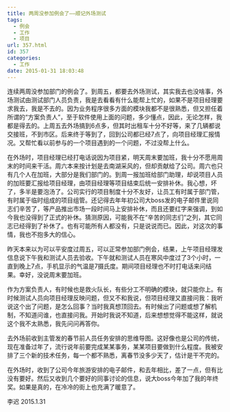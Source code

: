 ```yaml
---
title: 两周没参加例会了——顺记外场测试
tags:
  - 例会
  - 工作
  - 项目
url: 357.html
id: 357
categories:
  - 工作
date: 2015-01-31 18:03:48
---
```


连续两周没参加部门的例会了。到周五，都要去外场测试，其实我去也没啥事，外场测试由测试部门人员负责，我是去看看有什么能帮上忙的，如果不是项目经理要求我去，我是不去的。因为业务程序很多方面的模块我都不是很熟悉，但又担任着所谓的“方案负责人”，至于软件使用上面的问题，多少懂点，因此，无论怎样，我都是得去的。上周五去外场搞到6点多，但其时出租车十分不好等，来了几辆都说交接班，不到市区。后来终于等到了，回到公司都已经7点了，向项目经理汇报情况。又帮忙看以前参与的一个项目遇到的一个问题，不过没帮上什么。
<!-- more --> 
在外场时，项目经理已经打电话说因为项目紧，明天周末要加班，我十分不愿用周末的时间来干活。周六本来按计划是去南湖采风的，但却贡献给了公司。周六也只有几个人在加班，大部分是我们部门的。到周一报加班给部门助理，却说项目人员的加班要汇报给项目经理，由项目经理等项目结束后统一安排补休。我心想，坏了，多半是要泡汤了。公司实行的项目制度十分不友好，让员工有时属于部门管，有时属于临时组成的项目组管。还记得去年年初公司大boss发的电子邮件里说同志们辛苦了，等产品推出市场一段时间马上安排补休，而且还要红字来强调，到如今我也没得到了正式的补休。猜测原因，可能我不在“辛苦的同志们”之列，其它同志已经得到了补休了。也有可能所有人都没有，只是说说而已。因此，对这次的事情，我也不抱多大的信心。 

昨天本来以为可以平安度过周五，可以正常参加部门例会，结果，上午项目经理发信息说下午我和测试人员去验收。下午就和测试人员在寒风中度过了3个小时，一直到晚上7点，手机显示的气温是7摄氏度。期间项目经理也不时打电话来问结果。幸好，没说周末要加班。 

作为方案负责人，有时候也是救火队长，有些分工不明确的模块，就只能你上。有时候测试人员向项目经理反映问题，但又不和我说，但项目经理又直接问我：我听说这个出了问题，是怎么回事？当时我真想顶回去。有时候出了问题或想了解机制，不知道问谁，也直接问我。开始时我说不知道，后来想想觉得不能这样，就说这个我不太熟悉，我先问问再答你。 

去外场前收到主管发的春节前人员任务安排的思维导图。这好像也是公司的传统，现在准备过年了，流行说年前要完成某某事务，某某项目要做到什么程度。我被安排了三个新的技术任务，每一个都不熟悉，离春节没多少天了，估计是干不完的。 

在外场时，收到了公司今年旅游安排的电子邮件，和去年相比，差了一点，但有比没有要好。然后又收到几个要好的同事讨论的信息，说大boss今年加了我的年终奖。如果是真的，在冷冷的街上也充满了暖意了。 

李迟 2015.1.31